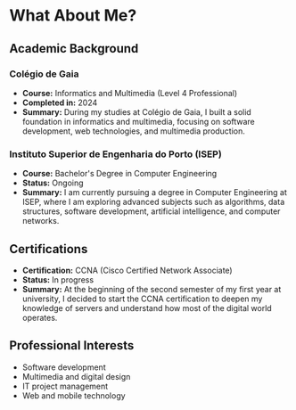 # What About Me?  

## Academic Background  

### Colégio de Gaia  
- **Course:** Informatics and Multimedia (Level 4 Professional)  
- **Completed in:** 2024  
- **Summary:** During my studies at Colégio de Gaia, I built a solid foundation in informatics and multimedia, focusing on software development, web technologies, and multimedia production.  

### Instituto Superior de Engenharia do Porto (ISEP)  
- **Course:** Bachelor's Degree in Computer Engineering  
- **Status:** Ongoing  
- **Summary:** I am currently pursuing a degree in Computer Engineering at ISEP, where I am exploring advanced subjects such as algorithms, data structures, software development, artificial intelligence, and computer networks.  

## Certifications  

- **Certification:** CCNA (Cisco Certified Network Associate)  
- **Status:** In progress  
- **Summary:** At the beginning of the second semester of my first year at university, I decided to start the CCNA certification to deepen my knowledge of servers and understand how most of the digital world operates.  

## Professional Interests  

- Software development  
- Multimedia and digital design  
- IT project management  
- Web and mobile technology  
